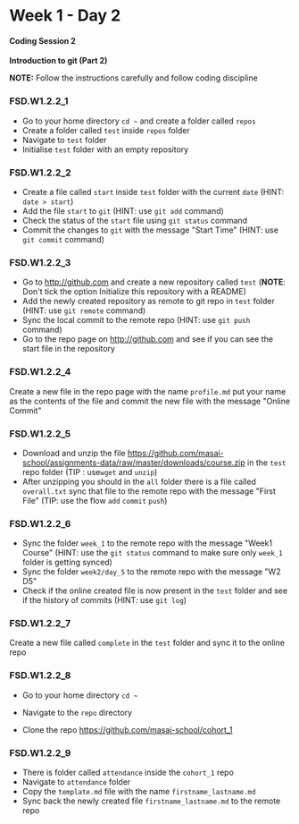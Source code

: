 # Week 1 - Day 2

#### Coding Session 2

**Introduction to git (Part 2)**

**NOTE:** Follow the instructions carefully and follow coding discipline

### FSD.W1.2.2_1

- Go to your home directory `cd ~` and create a folder called `repos`
- Create a folder called `test` inside `repos` folder
- Navigate to `test` folder
- Initialise `test` folder with an empty repository  

### FSD.W1.2.2_2

- Create a file called `start`  inside `test` folder with the current `date` (HINT:  `date > start`)
- Add the file `start` to `git` (HINT: use `git add` command)
- Check the status of the `start` file using `git status` command
- Commit the changes to `git` with the message "Start Time" (HINT: use `git commit` command)

### FSD.W1.2.2_3

- Go to http://github.com and create a new repository called `test` (**NOTE**: Don't tick the option Initialize this repository with a README)
- Add the newly created repository as remote to git repo in `test` folder (HINT: use `git remote` command)
- Sync the local commit to the remote repo (HINT: use `git push` command)
- Go to the repo page on http://github.com and see if you can see the start file in the repository

### FSD.W1.2.2_4

Create a new file in the repo page with the name `profile.md` put your name as the contents of the file and commit the new file with the message "Online Commit"

### FSD.W1.2.2_5

- Download and unzip the file https://github.com/masai-school/assignments-data/raw/master/downloads/course.zip in the `test` repo folder (TIP : use`wget` and `unzip`)
- After unzipping you should in the `all` folder there is a file called `overall.txt` sync that file to the remote repo with the message "First File" (TIP: use the flow `add` `commit` `push`)

### FSD.W1.2.2_6

- Sync the folder `week_1` to the remote repo with the message "Week1 Course" (HINT: use the `git status` command to make sure only `week_1` folder is getting synced)
- Sync the folder `week2/day_5` to the remote repo with the message "W2 D5"
- Check if the online created file is now present in the `test` folder and see if the history of commits (HINT: use `git log`)

### FSD.W1.2.2_7

Create a new file called `complete` in the `test` folder and sync it to the online repo 

### FSD.W1.2.2_8

- Go to your home directory `cd ~`

- Navigate to the `repo` directory

- Clone the repo <https://github.com/masai-school/cohort_1> 

### FSD.W1.2.2_9

- There is folder called `attendance` inside the `cohort_1` repo
- Navigate to `attendance` folder
- Copy the `template.md` file with the name `firstname_lastname.md`
- Sync back the newly created file `firstname_lastname.md` to the remote repo